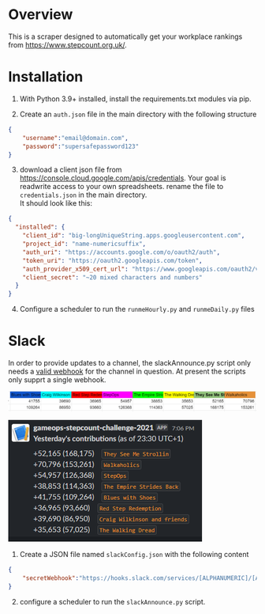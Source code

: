 # Overview 
This is a scraper designed to automatically get your workplace rankings from https://www.stepcount.org.uk/.

# Installation

1. With Python 3.9+ installed, install the requirements.txt modules via pip.

2. Create an `auth.json` file in the main directory  with the following structure
```json 
{
	"username":"email@domain.com",
	"password":"supersafepassword123"
}
```

3. download a client json file from https://console.cloud.google.com/apis/credentials. Your goal is readwrite access to your own spreadsheets. rename the file to `credentials.json` in the main directory.  
It should look like this:
```json
{
  "installed": {
    "client_id": "big-longUniqueString.apps.googleusercontent.com",
    "project_id": "name-numericsuffix",
    "auth_uri": "https://accounts.google.com/o/oauth2/auth",
    "token_uri": "https://oauth2.googleapis.com/token",
    "auth_provider_x509_cert_url": "https://www.googleapis.com/oauth2/v1/certs",
    "client_secret": "~20 mixed characters and numbers"
  }
}
```
4. Configure a scheduler to run the `runmeHourly.py` and `runmeDaily.py` files
# Slack

In order to provide updates to a channel, the slackAnnounce.py script only needs a [valid webhook](https://api.slack.com/messaging/webhooks) for the channel in question. At present the scripts only supprt a single webhook.

![preview of the sheets layout](https://raw.githubusercontent.com/Ctri-The-Third/StepCount-scraper/main/ReadmeAssets/Slack-sheetsPreview.PNG)

![preview of the slack message](https://raw.githubusercontent.com/Ctri-The-Third/StepCount-scraper/main/ReadmeAssets/Slack-messagePreview.PNG)



1. Create a JSON file named `slackConfig.json` with the following content
```json
{
	"secretWebhook":"https://hooks.slack.com/services/[ALPHANUMERIC]/[ALPHANUMERIC]/[LONG ALPHANUMERIC]"
}
```

2. configure a scheduler to run the `slackAnnounce.py` script.